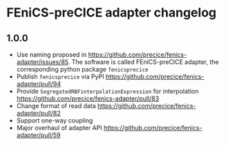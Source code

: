# FEniCS-preCICE adapter changelog

## 1.0.0

* Use naming proposed in https://github.com/precice/fenics-adapter/issues/85. The software is called FEniCS-preCICE adapter, the corresponding python package `fenicsprecice`
* Publish `fenicsprecice` via PyPI https://github.com/precice/fenics-adapter/pull/94
* Provide `SegregatedRBFinterpolationExpression` for interpolation https://github.com/precice/fenics-adapter/pull/83
* Change format of read data https://github.com/precice/fenics-adapter/pull/82
* Support one-way coupling
* Major overhaul of adapter API https://github.com/precice/fenics-adapter/pull/59
